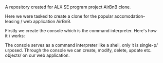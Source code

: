 A repository created for ALX SE program project AirBnB clone.

Here we were tasked to create a clone for the popular accomodation-leasing /
web application AirBnB.

Firstly we create the console which is the command interpreter. Here's how it /
works:

The console serves as a command interpreter like a shell, only it is single-p/
urposed. Through the console we can create, modify, delete, update etc. objects/
on our web application.

